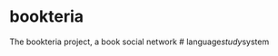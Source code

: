 # bookteria
The bookteria project, a book social network
#   l a n g u a g e _ s t u d y _ s y s t e m  
 